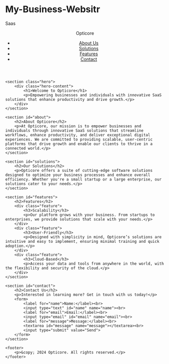 # My-Business-Websitr
Saas
<!DOCTYPE html>
<html lang="en">
<head>
    <meta charset="UTF-8">
    <meta name="viewport" content="width=device-width, initial-scale=1.0">
    <meta name="description" content="Opticore - Empowering businesses with innovative SaaS solutions.">
    <title>Opticore - Cutting-Edge SaaS Solutions</title>
    <link rel="stylesheet" href="styles.css">
</head>
<body>
    <header>
        <div class="logo">Opticore</div>
        <nav>
            <ul>
                <li><a href="#about">About Us</a></li>
                <li><a href="#solutions">Solutions</a></li>
                <li><a href="#features">Features</a></li>
                <li><a href="#contact">Contact</a></li>
            </ul>
        </nav>
    </header>

    <section class="hero">
        <div class="hero-content">
            <h1>Welcome to Opticore</h1>
            <p>Empowering businesses and individuals with innovative SaaS solutions that enhance productivity and drive growth.</p>
        </div>
    </section>

    <section id="about">
        <h2>About Opticore</h2>
        <p>At Opticore, our mission is to empower businesses and individuals through innovative SaaS solutions that streamline workflows, enhance productivity, and deliver exceptional digital experiences. We are committed to providing scalable, user-centric platforms that drive growth and enable our clients to thrive in a connected world.</p>
    </section>

    <section id="solutions">
        <h2>Our Solutions</h2>
        <p>Opticore offers a suite of cutting-edge software solutions designed to optimize your business processes and enhance overall efficiency. Whether you're a small startup or a large enterprise, our solutions cater to your needs.</p>
    </section>

    <section id="features">
        <h2>Features</h2>
        <div class="feature">
            <h3>Scalability</h3>
            <p>Our platform grows with your business. From startups to enterprises, we provide solutions that scale with your needs.</p>
        </div>
        <div class="feature">
            <h3>User-Friendly</h3>
            <p>Designed with simplicity in mind, Opticore’s solutions are intuitive and easy to implement, ensuring minimal training and quick adoption.</p>
        </div>
        <div class="feature">
            <h3>Cloud-Based</h3>
            <p>Access your data and tools from anywhere in the world, with the flexibility and security of the cloud.</p>
        </div>
    </section>

    <section id="contact">
        <h2>Contact Us</h2>
        <p>Interested in learning more? Get in touch with us today!</p>
        <form>
            <label for="name">Name:</label><br>
            <input type="text" id="name" name="name"><br>
            <label for="email">Email:</label><br>
            <input type="email" id="email" name="email"><br>
            <label for="message">Message:</label><br>
            <textarea id="message" name="message"></textarea><br>
            <input type="submit" value="Send">
        </form>
    </section>

    <footer>
        <p>&copy; 2024 Opticore. All rights reserved.</p>
    </footer>
</body>
</html>
